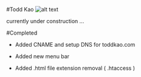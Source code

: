 #Todd Kao
![alt text][logo]

[logo]: https://graph.facebook.com/1078520008/picture?type=large "facebook profile picture"

currently under construction ...

#Completed

* Added CNAME and setup DNS for toddkao.com

* Added new menu bar 

* Added .html file extension removal ( .htaccess ) 
